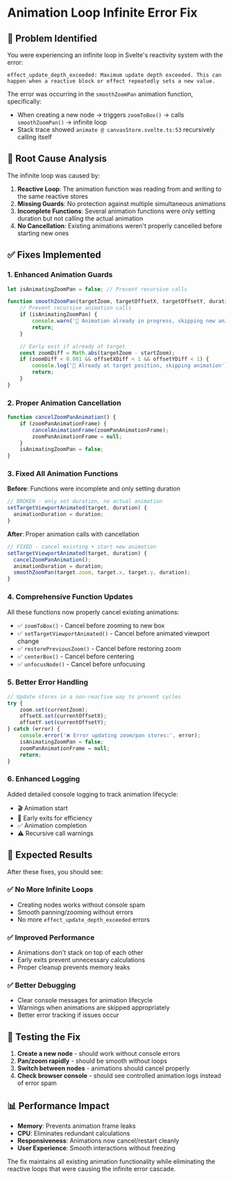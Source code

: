 # Animation Loop Infinite Error Fix

## 🚨 Problem Identified

You were experiencing an infinite loop in Svelte's reactivity system with the error:

```
effect_update_depth_exceeded: Maximum update depth exceeded. This can happen when a reactive block or effect repeatedly sets a new value.
```

The error was occurring in the `smoothZoomPan` animation function, specifically:

- When creating a new node → triggers `zoomToBox()` → calls `smoothZoomPan()` → infinite loop
- Stack trace showed `animate @ canvasStore.svelte.ts:53` recursively calling itself

## 🔧 Root Cause Analysis

The infinite loop was caused by:

1. **Reactive Loop**: The animation function was reading from and writing to the same reactive stores
2. **Missing Guards**: No protection against multiple simultaneous animations
3. **Incomplete Functions**: Several animation functions were only setting duration but not calling the actual animation
4. **No Cancellation**: Existing animations weren't properly cancelled before starting new ones

## ✅ Fixes Implemented

### 1. **Enhanced Animation Guards**

```typescript
let isAnimatingZoomPan = false; // Prevent recursive calls

function smoothZoomPan(targetZoom, targetOffsetX, targetOffsetY, duration) {
	// Prevent recursive animation calls
	if (isAnimatingZoomPan) {
		console.warn('🔄 Animation already in progress, skipping new animation request');
		return;
	}

	// Early exit if already at target
	const zoomDiff = Math.abs(targetZoom - startZoom);
	if (zoomDiff < 0.001 && offsetXDiff < 1 && offsetYDiff < 1) {
		console.log('📍 Already at target position, skipping animation');
		return;
	}
}
```

### 2. **Proper Animation Cancellation**

```typescript
function cancelZoomPanAnimation() {
	if (zoomPanAnimationFrame) {
		cancelAnimationFrame(zoomPanAnimationFrame);
		zoomPanAnimationFrame = null;
	}
	isAnimatingZoomPan = false;
}
```

### 3. **Fixed All Animation Functions**

**Before**: Functions were incomplete and only setting duration

```typescript
// BROKEN - only set duration, no actual animation
setTargetViewportAnimated(target, duration) {
  animationDuration = duration;
}
```

**After**: Proper animation calls with cancellation

```typescript
// FIXED - cancel existing + start new animation
setTargetViewportAnimated(target, duration) {
  cancelZoomPanAnimation();
  animationDuration = duration;
  smoothZoomPan(target.zoom, target.x, target.y, duration);
}
```

### 4. **Comprehensive Function Updates**

All these functions now properly cancel existing animations:

- ✅ `zoomToBox()` - Cancel before zooming to new box
- ✅ `setTargetViewportAnimated()` - Cancel before animated viewport change
- ✅ `restorePreviousZoom()` - Cancel before restoring zoom
- ✅ `centerBox()` - Cancel before centering
- ✅ `unfocusNode()` - Cancel before unfocusing

### 5. **Better Error Handling**

```typescript
// Update stores in a non-reactive way to prevent cycles
try {
	zoom.set(currentZoom);
	offsetX.set(currentOffsetX);
	offsetY.set(currentOffsetY);
} catch (error) {
	console.error('❌ Error updating zoom/pan stores:', error);
	isAnimatingZoomPan = false;
	zoomPanAnimationFrame = null;
	return;
}
```

### 6. **Enhanced Logging**

Added detailed console logging to track animation lifecycle:

- 🎬 Animation start
- 📍 Early exits for efficiency
- ✅ Animation completion
- ⚠️ Recursive call warnings

## 🎯 Expected Results

After these fixes, you should see:

### ✅ **No More Infinite Loops**

- Creating nodes works without console spam
- Smooth panning/zooming without errors
- No more `effect_update_depth_exceeded` errors

### ✅ **Improved Performance**

- Animations don't stack on top of each other
- Early exits prevent unnecessary calculations
- Proper cleanup prevents memory leaks

### ✅ **Better Debugging**

- Clear console messages for animation lifecycle
- Warnings when animations are skipped appropriately
- Better error tracking if issues occur

## 🚦 Testing the Fix

1. **Create a new node** - should work without console errors
2. **Pan/zoom rapidly** - should be smooth without loops
3. **Switch between nodes** - animations should cancel properly
4. **Check browser console** - should see controlled animation logs instead of error spam

## 📊 Performance Impact

- **Memory**: Prevents animation frame leaks
- **CPU**: Eliminates redundant calculations
- **Responsiveness**: Animations now cancel/restart cleanly
- **User Experience**: Smooth interactions without freezing

The fix maintains all existing animation functionality while eliminating the reactive loops that were causing the infinite error cascade.
